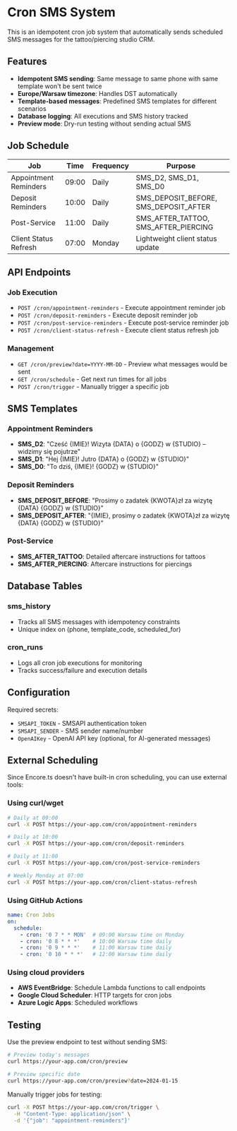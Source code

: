 # Cron SMS System

This is an idempotent cron job system that automatically sends scheduled SMS messages for the tattoo/piercing studio CRM.

## Features

- **Idempotent SMS sending**: Same message to same phone with same template won't be sent twice
- **Europe/Warsaw timezone**: Handles DST automatically
- **Template-based messages**: Predefined SMS templates for different scenarios
- **Database logging**: All executions and SMS history tracked
- **Preview mode**: Dry-run testing without sending actual SMS

## Job Schedule

| Job | Time | Frequency | Purpose |
|-----|------|-----------|---------|
| Appointment Reminders | 09:00 | Daily | SMS_D2, SMS_D1, SMS_D0 |
| Deposit Reminders | 10:00 | Daily | SMS_DEPOSIT_BEFORE, SMS_DEPOSIT_AFTER |
| Post-Service | 11:00 | Daily | SMS_AFTER_TATTOO, SMS_AFTER_PIERCING |
| Client Status Refresh | 07:00 | Monday | Lightweight client status update |

## API Endpoints

### Job Execution
- `POST /cron/appointment-reminders` - Execute appointment reminder job
- `POST /cron/deposit-reminders` - Execute deposit reminder job  
- `POST /cron/post-service-reminders` - Execute post-service reminder job
- `POST /cron/client-status-refresh` - Execute client status refresh job

### Management
- `GET /cron/preview?date=YYYY-MM-DD` - Preview what messages would be sent
- `GET /cron/schedule` - Get next run times for all jobs
- `POST /cron/trigger` - Manually trigger a specific job

## SMS Templates

### Appointment Reminders
- **SMS_D2**: "Cześć {IMIE}! Wizyta {DATA} o {GODZ} w {STUDIO} – widzimy się pojutrze"
- **SMS_D1**: "Hej {IMIE}! Jutro {DATA} o {GODZ} w {STUDIO}"  
- **SMS_D0**: "To dziś, {IMIE}! {GODZ} w {STUDIO}"

### Deposit Reminders
- **SMS_DEPOSIT_BEFORE**: "Prosimy o zadatek {KWOTA}zł za wizytę {DATA} {GODZ} w {STUDIO}"
- **SMS_DEPOSIT_AFTER**: "{IMIE}, prosimy o zadatek {KWOTA}zł za wizytę {DATA} {GODZ} w {STUDIO}"

### Post-Service
- **SMS_AFTER_TATTOO**: Detailed aftercare instructions for tattoos
- **SMS_AFTER_PIERCING**: Aftercare instructions for piercings

## Database Tables

### sms_history
- Tracks all SMS messages with idempotency constraints
- Unique index on (phone, template_code, scheduled_for)

### cron_runs  
- Logs all cron job executions for monitoring
- Tracks success/failure and execution details

## Configuration

Required secrets:
- `SMSAPI_TOKEN` - SMSAPI authentication token
- `SMSAPI_SENDER` - SMS sender name/number
- `OpenAIKey` - OpenAI API key (optional, for AI-generated messages)

## External Scheduling

Since Encore.ts doesn't have built-in cron scheduling, you can use external tools:

### Using curl/wget
```bash
# Daily at 09:00
curl -X POST https://your-app.com/cron/appointment-reminders

# Daily at 10:00  
curl -X POST https://your-app.com/cron/deposit-reminders

# Daily at 11:00
curl -X POST https://your-app.com/cron/post-service-reminders

# Weekly Monday at 07:00
curl -X POST https://your-app.com/cron/client-status-refresh
```

### Using GitHub Actions
```yaml
name: Cron Jobs
on:
  schedule:
    - cron: '0 7 * * MON'  # 09:00 Warsaw time on Monday
    - cron: '0 8 * * *'    # 10:00 Warsaw time daily  
    - cron: '0 9 * * *'    # 11:00 Warsaw time daily
    - cron: '0 10 * * *'   # 12:00 Warsaw time daily
```

### Using cloud providers
- **AWS EventBridge**: Schedule Lambda functions to call endpoints
- **Google Cloud Scheduler**: HTTP targets for cron jobs
- **Azure Logic Apps**: Scheduled workflows

## Testing

Use the preview endpoint to test without sending SMS:
```bash
# Preview today's messages
curl https://your-app.com/cron/preview

# Preview specific date
curl https://your-app.com/cron/preview?date=2024-01-15
```

Manually trigger jobs for testing:
```bash
curl -X POST https://your-app.com/cron/trigger \
  -H "Content-Type: application/json" \
  -d '{"job": "appointment-reminders"}'
```